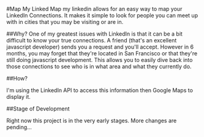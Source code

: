 #Map My Linked
Map my linkedin allows for an easy way to map your LinkedIn Connections. It makes it simple to look for people you can meet up with in cities that you may be visiting or are in.


##Why?
One of my greatest issues with LinkedIn is that it can be a bit difficult to know your true connections. A friend (that's an excellent javascript developer) sends you a request and you'll accept. However in 6 months, you may forget that they're located in San Francisco or that they're still doing javascript development. This allows you to easily dive back into those connections to see who is in what area and what they currently do.


##How?

I'm using the LinkedIn API to access this information then Google Maps to display it. 

##Stage of Development

Right now this project is in the very early stages. More changes are pending...